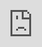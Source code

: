 # Credential Based Identity

**By:** *Digital Lab*

**Last update:** *04.06.2019*

**Status:** `under exploration` 

------

## What is Credential Based Identity?

------

## Why is Credential Based Identity important?

---

## Reason 1

---

## Reason 2

------

## Trends in Credential Based Identity 

------

## Additional information

<section>
  <iframe src="https://player.vimeo.com/video/305420834?autoplay=1&title=0&byline=0" style="position:absolute;top:0;left:0;width:100%;height:100%;" frameborder="0" allow="autoplay; fullscreen" allowfullscreen></iframe>
  
</section>

